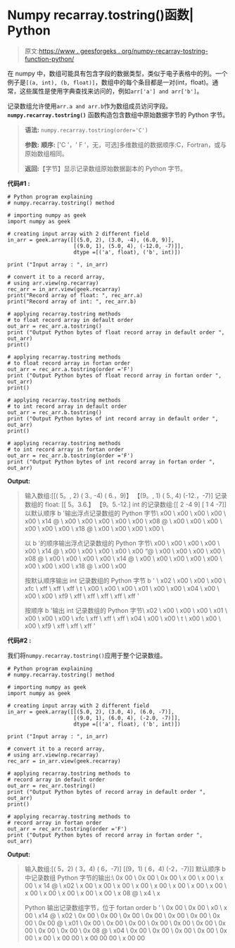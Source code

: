 # Numpy recarray.tostring()函数| Python

> 原文:[https://www . geesforgeks . org/numpy-recarray-tostring-function-python/](https://www.geeksforgeeks.org/numpy-recarray-tostring-function-python/)

在 numpy 中，数组可能具有包含字段的数据类型，类似于电子表格中的列。一个例子是`[(a, int), (b, float)]`，数组中的每个条目都是一对(int，float)。通常，这些属性是使用字典查找来访问的，例如`arr['a'] and arr['b']`。

记录数组允许使用`arr.a and arr.b`作为数组成员访问字段。 **`numpy.recarray.tostring()`** 函数构造包含数组中原始数据字节的 Python 字节。

> **语法:** `numpy.recarray.tostring(order='C')`
> 
> **参数:**
> **顺序:** ['C '，' F '，无，可选]多维数组的数据顺序:C，Fortran，或与原始数组相同。
> 
> **返回:**【字节】显示记录数组原始数据副本的 Python 字节。

**代码#1 :**

```
# Python program explaining
# numpy.recarray.tostring() method 

# importing numpy as geek
import numpy as geek

# creating input array with 2 different field 
in_arr = geek.array([[(5.0, 2), (3.0, -4), (6.0, 9)],
                     [(9.0, 1), (5.0, 4), (-12.0, -7)]],
                     dtype =[('a', float), ('b', int)])

print ("Input array : ", in_arr)

# convert it to a record array,
# using arr.view(np.recarray)
rec_arr = in_arr.view(geek.recarray)
print("Record array of float: ", rec_arr.a)
print("Record array of int: ", rec_arr.b)

# applying recarray.tostring methods
# to float record array in default order
out_arr = rec_arr.a.tostring()
print ("Output Python bytes of float record array in default order ", out_arr) 
print()

# applying recarray.tostring methods
# to float record array in fortan order
out_arr = rec_arr.a.tostring(order ='F')
print ("Output Python bytes of float record array in fortan order ", out_arr) 
print()

# applying recarray.tostring methods 
# to int record array in default order
out_arr = rec_arr.b.tostring()
print ("Output Python bytes of int record array in default order ", out_arr) 
print()

# applying recarray.tostring methods 
# to int record array in fortan order
out_arr = rec_arr.b.tostring(order ='F')
print ("Output Python bytes of int record array in fortan order ", out_arr) 
```

**Output:**

> 输入数组:[[( 5。, 2) ( 3., -4) ( 6.，9)】
> 【(9。, 1) ( 5., 4) (-12.，-7)]
> 记录数组的 float: [[ 5。3.6.】
> 【9。5.-12.]
> int 的记录数组:[[ 2 -4 9]
> [ 1 4 -7]]
> 以默认顺序 b '输出浮点记录数组的 Python 字节\ x00 \ x00 \ x00 \ x00 \ x00 \ x14 @ \ x00 \ x00 \ x00 \ x00 \ x00 \ x08 @ \ x00 \ x00 \ x00 \ x00 \ x00 \ x00 \ x18 @ \ x00 \ x00 \ x00 \ x00 \
> 
> 以 b '的顺序输出浮点记录数组的 Python 字节\ x00 \ x00 \ x00 \ x00 \ x00 \ x14 @ \ x00 \ x00 \ x00 \ x00 \ x00 “@ \ x00 \ x00 \ x00 \ x00 \ x08 @ \ x00 \ x00 \ x00 \ x00 \ x14 @ \ x00 \ x00 \ x00 \ x00 \ x00 \ x00 \ x00 \ x00 \ x18 @ \ x00 \ x00
> 
> 按默认顺序输出 int 记录数组的 Python 字节 b ' \ x02 \ x00 \ x00 \ x00 \ xfc \ xff \ xff \ xff \ t \ x00 \ x00 \ x00 \ x01 \ x00 \ x00 \ x04 \ x00 \ x00 \ x00 \ xf9 \ xff \ xff \ xff \ xff \ xff '
> 
> 按顺序 b '输出 int 记录数组的 Python 字节\ x02 \ x00 \ x00 \ x00 \ x01 \ x00 \ x00 \ x00 \ xfc \ xff \ xff \ xff \ x04 \ x00 \ x00 \ t \ x00 \ x00 \ x00 \ xf9 \ xff \ xff \ xff '

**代码#2 :**

我们将`numpy.recarray.tostring()`应用于整个记录数组。

```
# Python program explaining
# numpy.recarray.tostring() method 

# importing numpy as geek
import numpy as geek

# creating input array with 2 different field 
in_arr = geek.array([[(5.0, 2), (3.0, 4), (6.0, -7)],
                     [(9.0, 1), (6.0, 4), (-2.0, -7)]],
                     dtype =[('a', float), ('b', int)])

print ("Input array : ", in_arr)

# convert it to a record array, 
# using arr.view(np.recarray)
rec_arr = in_arr.view(geek.recarray)

# applying recarray.tostring methods to  
# record array in default order
out_arr = rec_arr.tostring()
print ("Output Python bytes of record array in default order ", out_arr) 
print()

# applying recarray.tostring methods to  
# record array in fortan order
out_arr = rec_arr.tostring(order ='F')
print ("Output Python bytes of record array in fortan order ", out_arr) 
```

**Output:**

> 输入数组:[( 5，2) ( 3，4) ( 6，-7)]
> [(9，1) ( 6，4) (-2，-7)]]
> 默认顺序 b 中记录数组 Python 字节的输出:\ 0x 00 \ 0x 00 \ 0x 00 \ x 00 \ x 00 \ x 00 \ x 14 @ \ x02 \ x 00 \ x 00 \ x 00 \ x 00 \ x 00 \ x 00 \ x 00 \ x 00 \ x 00 \ x 00 \ x 00 \ x 00 \ x 00 \ x 08 @ \ x4 \ x
> 
> Python 输出记录数组字节，位于 fortan order b ' \ 0x 00 \ 0x 00 \ x0 \ x 00 \ x14 @ \ x02 \ 0x 00 \ 0x 00 \ 0x 00 \ 0x 00 \ 0x 00 \ 0x 00 \ 0x 00 \ 0x 00 @ \ x01 \ 0x 00 \ 0x 00 \ 0x 00 \ 0x 00 \ 0x 00 \ 0x 00 \ 0x 00 \ 0x 00 \ 0x 00 \ 0x 08 @ \ x04 \ 0x 00 \ 0x 00 \ 0x 00 \ 0x 00 \ 0x 00 \ x 00 \ x 00 00 \ x 00 00 00 \ x 00 00